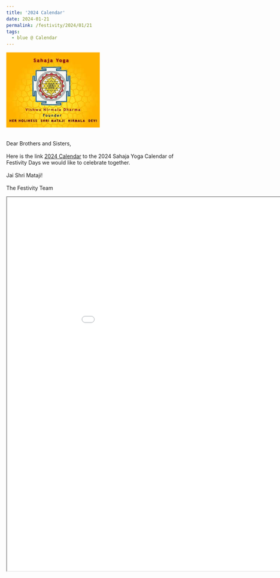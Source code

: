 ```yaml
---
title: '2024 Calendar'
date: 2024-01-21
permalink: /festivity/2024/01/21
tags:
  - blue @ Calendar
---
```


<div style="text-align: left"><img src="/images/image1.png" width="250" /></div><br>

<p>
Dear Brothers and Sisters,<br>
<br>
Here is the link 
<a href="https://drive.google.com/file/d/1i9zAcYKFqfv00mwtewHvtVy_UoZ0PyFR/view">2024 Calendar</a> to the 2024 Sahaja Yoga Calendar of Festivity Days we would like to celebrate together.<br>
<br>
Jai Shri Mataji!<br>
<br>
The Festivity Team
</p>

<iframe src="/pdf/?usedownload=true#https://pub-e3192551d0f74a8b90939362bc345f5a.r2.dev/Festivity_Calendar_2024.pdf" width="1000px" height="1000px"></iframe>